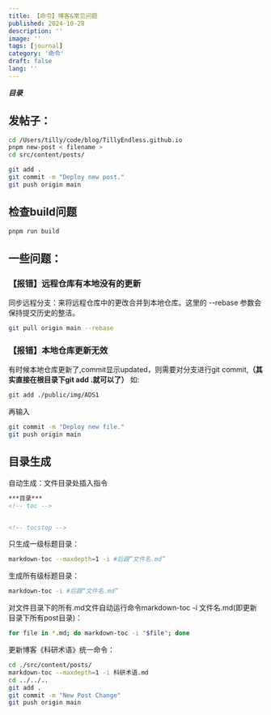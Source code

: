 ```yaml
---
title: 【命令】博客&常见问题
published: 2024-10-28
description: ''
image: ''
tags: [journal]
category: '命令'
draft: false 
lang: ''
---
```

***目录***
<!-- toc -->

## 发帖子：
```zsh
cd /Users/tilly/code/blog/TillyEndless.github.io
pnpm new-post < filename >
cd src/content/posts/
```
```zsh
git add .  
git commit -m "Deploy new post." 
git push origin main
```
## 检查build问题
```zsh
pnpm run build
```

## 一些问题：

### 【报错】远程仓库有本地没有的更新
同步远程分支：来将远程仓库中的更改合并到本地仓库。这里的 --rebase 参数会保持提交历史的整洁。
```zsh
git pull origin main --rebase
```
### 【报错】本地仓库更新无效
有时候本地仓库更新了,commit显示updated，则需要对分支进行git commit,**（其实直接在根目录下git add .就可以了）**
如:
```zsh
git add ./public/img/ADS1
```
再输入
```zsh
git commit -m "Deploy new file." 
git push origin main
```
## 目录生成
自动生成：文件目录处插入指令
```markdown
***目录***
<!-- toc -->


<!-- tocstop -->

```
只生成一级标题目录：
```zsh
markdown-toc --maxdepth=1 -i #后跟“文件名.md”
```
生成所有级标题目录：
```zsh
markdown-toc -i #后跟“文件名.md”
```
对文件目录下的所有.md文件自动运行命令markdown-toc -i 文件名.md(即更新目录下所有post目录)：
```zsh
for file in *.md; do markdown-toc -i "$file"; done
```

更新博客《科研术语》统一命令：
```zsh
cd ./src/content/posts/
markdown-toc --maxdepth=1 -i 科研术语.md
cd ../../..
git add .
git commit -m "New Post Change"
git push origin main
```